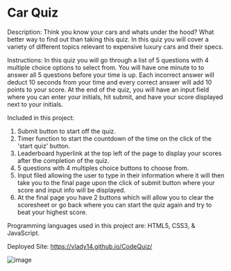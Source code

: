 # Car Quiz

Description: Think you know your cars and whats under the hood? What better way to find out than taking this quiz. In this quiz you will cover a variety of different topics relevant to expensive luxury cars and their specs.

Instructions: In this quiz you will go through a list of 5 questions with 4 multiple choice options to select from. You will have one minute to to answer all 5 questions before your time is up. Each incorrect answer will deduct 10 seconds from your time and every correct answer will add 10 points to your score. At the end of the quiz, you will have an input field where you can enter your initials, hit submit, and have your score displayed next to your initials.

Included in this project:

1. Submit button to start off the quiz.
2. Timer function to start the countdown of the time on the click of the 'start quiz' button.
3. Leaderboard hyperlink at the top left of the page to display your scores after the completion of the quiz.
4. 5 questions with 4 multiples choice buttons to choose from.
5. Input filed allowing the user to type in their information where it will then take you to the final page upon the click of submit button where your score and input info will be displayed.
6. At the final page you have 2 buttons which will allow you to clear the scoresheet or go back where you can start the quiz again and try to beat your highest score.

Programming languages used in this project are: HTML5, CSS3, & JavaScript.

Deployed Site: https://vlady14.github.io/CodeQuiz/

![image](https://user-images.githubusercontent.com/71519918/98501160-0bf18500-2214-11eb-8d68-5400780c5b7b.png)